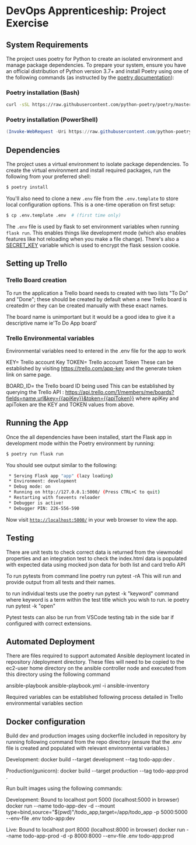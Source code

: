 # DevOps Apprenticeship: Project Exercise

## System Requirements


The project uses poetry for Python to create an isolated environment and manage package dependencies. To prepare your system, ensure you have an official distribution of Python version 3.7+ and install Poetry using one of the following commands (as instructed by the [poetry documentation](https://python-poetry.org/docs/#system-requirements)):

### Poetry installation (Bash)

```bash
curl -sSL https://raw.githubusercontent.com/python-poetry/poetry/master/install-poetry.py | python -
```

### Poetry installation (PowerShell)

```powershell
(Invoke-WebRequest -Uri https://raw.githubusercontent.com/python-poetry/poetry/master/install-poetry.py -UseBasicParsing).Content | python -
```

## Dependencies

The project uses a virtual environment to isolate package dependencies. To create the virtual environment and install required packages, run the following from your preferred shell:

```bash
$ poetry install
```

You'll also need to clone a new `.env` file from the `.env.template` to store local configuration options. This is a one-time operation on first setup:

```bash
$ cp .env.template .env  # (first time only)
```

The `.env` file is used by flask to set environment variables when running `flask run`. This enables things like development mode (which also enables features like hot reloading when you make a file change). There's also a [SECRET_KEY](https://flask.palletsprojects.com/en/1.1.x/config/#SECRET_KEY) variable which is used to encrypt the flask session cookie.


## Setting up Trello
### Trello Board creation
To run the application a Trello board needs to created with two lists "To Do" and "Done"; these should be created by default when a new Trello board is createdm or they can be created manually with these exact names.

The board name is unimportant but it would be a good idea to give it a descriptive name  ie'To Do App board' 

### Trello Environmental variables
Environmental variables need to entered in the .env file for the app to work

KEY= Trello account Key
TOKEN= Trello account Token
These can be established by visiting https://trello.com/app-key and the generate token link on same page.

BOARD_ID= the Trello board ID being used
This can be established by querying the Trello API  :
https://api.trello.com/1/members/me/boards?fields=name,url&key={{apiKey}}&token={{apiToken}}
where apiKey and apiToken are the KEY and TOKEN values from above.


## Running the App

Once the all dependencies have been installed, start the Flask app in development mode within the Poetry environment by running:
```bash
$ poetry run flask run
 ```

You should see output similar to the following:
```bash
 * Serving Flask app "app" (lazy loading)
 * Environment: development
 * Debug mode: on
 * Running on http://127.0.0.1:5000/ (Press CTRL+C to quit)
 * Restarting with fsevents reloader
 * Debugger is active!
 * Debugger PIN: 226-556-590
```
Now visit [`http://localhost:5000/`](http://localhost:5000/) in your web browser to view the app.


## Testing

There are unit tests to check correct data is returned from the viewmodel properties and an integration test to check the index.html data is populated with expected data using mocked json data for both list and card trello API

To run pytests from command line 
poetry run pytest -rA 
This will run and provide output from all tests and their names.

to run individual tests use the poetry run pytest -k "keyword" command where keyword is a term within the test title which you wish to run. 
ie poetry run pytest -k "open"

Pytest tests can also be run from VSCode testing tab in the side bar if configured with correct extensions.


## Automated Deployment

There are files required to support automated Ansible deployment located in repository /deployment directory.
These files will need to be copied to the ec2-user home directory on the ansible controller node and executed from this directory using the following command

ansible-playbook ansible-playbook.yml -i ansible-inventory

Required variables can be established following process detailed in Trello environmental variables section

## Docker configuration
Build dev and production images using dockerfile included in repository by running following command from the repo directory
(ensure that the .env file is created and populated with relevant environmental variables.)

Development:
docker build --target development --tag todo-app:dev .

Production(gunicorn):
docker build --target production --tag todo-app:prod .

Run built images using the following commands:

Development: Bound to localhost port 5000 (localhost:5000 in browser)
docker run  --name todo-app-dev -d  --mount type=bind,source="$(pwd)"/todo_app,target=/app/todo_app -p 5000:5000 --env-file .env todo-app:dev

Live: Bound to localhost port 8000 (localhost:8000 in browser)
docker run  --name todo-app-prod -d -p 8000:8000 --env-file .env todo-app:prod




